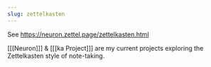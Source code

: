 ```yaml
---
slug: zettelkasten
---
```


See <https://neuron.zettel.page/zettelkasten.html>

[[[Neuron]]] & [[[ka Project]]] are my current projects exploring the Zettelkasten style of note-taking.